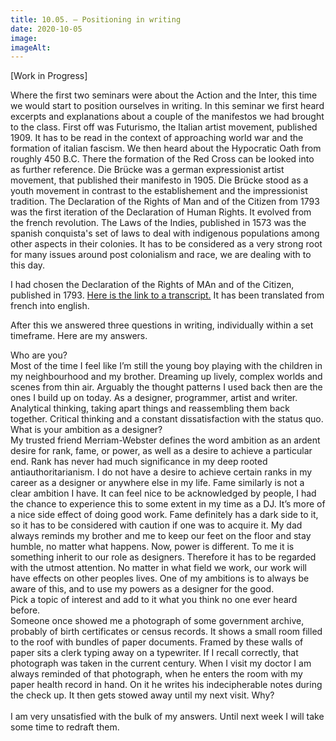 ```yaml
---
title: 10.05. – Positioning in writing
date: 2020-10-05
image: 
imageAlt: 
---
```


[Work in Progress]

Where the first two seminars were about the Action and the Inter, this time we would start to position ourselves in writing. In this seminar we first heard excerpts and explanations about a couple of the manifestos we had brought to the class. First off was Futurismo, the Italian artist movement, published 1909. It has to be read in the context of approaching world war and the formation of italian fascism. We then heard about the Hypocratic Oath from roughly 450 B.C. There the formation of the
Red Cross can be looked into as further reference. Die Brücke was a german expressionist artist movement, that published their manifesto in 1905. Die Brücke stood as a youth movement in contrast to the establishement and the impressionist tradition. The Declaration of the Rights of Man and of the Citizen from 1793 was the first iteration of the Declaration of Human Rights. It evolved from the french revolution. The Laws of the Indies, published in 1573 was the spanish conquista's set of
laws to deal with indigenous populations among other aspects in their colonies. It has to be considered as a very strong root for many issues around post colonialism and race, we are dealing with to this day.<br />

I had chosen the Declaration of the Rights of MAn and of the Citizen, published in 1793.
[Here is the link to a transcript.](https://www.conseil-constitutionnel.fr/sites/default/files/as/root/bank_mm/anglais/cst2.pdf) It has been translated from french into english.

After this we answered three questions in writing, individually within a set timeframe. Here are my answers.

Who are you?<br />
Most of the time I feel like I’m still the young boy playing with the children in my neighbourhood and my brother. Dreaming up lively, complex worlds and scenes from thin air. Arguably the thought patterns I used back then are the ones I build up on today. As a designer, programmer, artist and writer.
Analytical thinking, taking apart things and reassembling them back together. Critical thinking and a constant dissatisfaction with the status quo.<br />
What is your ambition as a designer?<br />
My trusted friend Merriam-Webster defines the word ambition as an ardent desire for rank, fame, or power, as well as a desire to achieve a particular end.
Rank has never had much significance in my deep rooted antiauthoritarianism. I do not have a desire to achieve certain ranks in my career as a designer or anywhere else in my life. Fame similarly is not a clear ambition I have. It can feel nice to be acknowledged by people, I had the chance to experience this to some extent in my time as a DJ. It’s more of a nice side effect of doing good work. Fame definitely has a dark side to it, so it has to be considered with caution if one was to
acquire it. My dad always reminds my brother and me to keep our feet on the floor and stay humble, no matter what happens.
Now, power is different. To me it is something inherit to our role as designers. Therefore it has to be regarded with the utmost attention. No matter in what field we work, our work will have effects on other peoples lives. One of my ambitions is to always be aware of this, and to use my powers as a designer for the good.<br />
Pick a topic of interest and add to it what you think no one ever heard before.<br />
Someone once showed me a photograph of some government archive, probably of birth certificates or census records. It shows a small room filled to the roof with bundles of paper documents. Framed by these walls of paper sits a clerk typing away on a typewriter. If I recall correctly, that photograph was taken in the current century. When I visit my doctor I am always reminded of that photograph, when he enters the room with my paper health record in hand. On it he writes his indecipherable
notes during the check up. It then gets stowed away until my next visit. Why?<br />
<br />
I am very unsatisfied with the bulk of my answers. Until next week I will take some time to redraft them.
